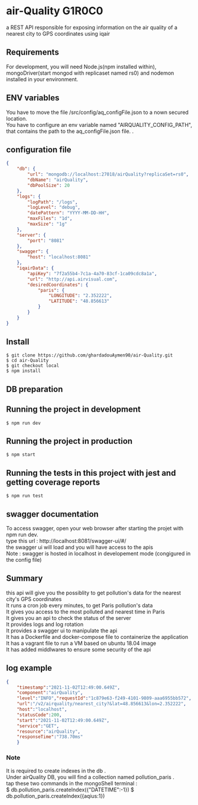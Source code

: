 # air-Quality G1R0C0
a REST API responsible for exposing information on the air quality of a nearest city to GPS coordinates using iqair <br/>

## Requirements

For development, you will need Node.js(npm installed within), mongoDriver(start mongod with replicaset named rs0) and nodemon installed in your environment. <br/>

## ENV variables
You have to move the file /src/config/aq_configFile.json to a nown secured location. <br/>
You have to configure an env variable named "AIRQUALITY_CONFIG_PATH", that contains the path to the aq_configFile.json file. .<br/>

## configuration file
```JSON
{
    "db": {
        "url": "mongodb://localhost:27018/airQuality?replicaSet=rs0",   // url of the db replicaSet
        "dbName": "airQuality",                                         // minimum poolSize for the mongo connection
        "dbPoolSize": 20
    },
    "logs": {
        "logPath": "/logs",                                             // path to logs
        "logLevel": "debug",                                            // logs type, it can be debug, info or info.
        "datePattern": "YYYY-MM-DD-HH",                                 // rotation of logs per hour, "YYYY-MM-DD" to configure rotation per day.
        "maxFiles": "1d",                                               // keep logs for only one day
        "maxSize": "1g"                                                 // max size of log file       
    },
    "server": {
        "port": "8081"                                                  // server port if not configured in env
    },
    "swagger": {
        "host": "localhost:8081"                                        // host of swagger
    },
    "iqairData": {                                                      //iqair data
        "apiKey": "7f2a55b4-7c1a-4a70-83cf-1ca09cdc8a1a",                
        "url": "http://api.airvisual.com",
        "desiredCoordinates": {
            "paris": {
                "LONGITUDE": "2.352222",
                "LATITUDE": "48.856613"
            }
        }
    }
}
```

## Install

    $ git clone https://github.com/ghardadouAymen90/air-Quality.git 
    $ cd air-Quality
    $ git checkout local
    $ npm install

## DB preparation 


## Running the project in development

    $ npm run dev

## Running the project in production

    $ npm start

## Running the tests in this project with jest and getting coverage reports

    $ npm run test

## swagger documentation

To access swagger, open your web browser after starting the projet with npm run dev.<br/>
type this url : http://localhost:8081/swagger-ui/#/<br/>
the swagger ui will load and you will have access to the apis<br/>
Note : swagger is hosted in localhost in developement mode (congigured in the config file)<br/>

## Summary
this api will give you the possiblity to get pollution's data for the nearest city's GPS coordinates<br/>
It runs a cron job every minutes, to get Paris pollution's data<br/>
It gives you access to the most polluted and nearest time in Paris<br/>
It gives you an api to check the status of the server<br/>
It provides logs and log rotation<br/>
It provides a swagger ui to manipulate the api<br/>
It has a Dockerfile and docker-compose file to containerize the application<br/>
It has a vagrant file to run a VM based on ubuntu 18.04 image<br/>
It has added middlwares to ensure some security of the api<br/>

## log example
```JSON
{
    "timestamp":"2021-11-02T12:49:00.649Z",
    "component":"airQuality",
    "level":"INFO","requestId":"1c879e63-f249-4101-9809-aaa6955bb572",
    "url":"/v2/airquality/nearest_city?&lat=48.856613&lon=2.352222",
    "host":"localhost",
    "statusCode":200,
    "start":"2021-11-02T12:49:00.649Z",
    "service":"GET",
    "resource":"airQuality",
    "responseTime":"738.70ms"
    }
```


### Note
It is required to create indexes in the db .<br/>
Under airQuality DB, you will find a collection named pollution_paris .<br/>
tap these two commands in the mongoShell terminal : <br/>
$ db.pollution_paris.createIndex({"DATETIME":-1})
$ db.pollution_paris.createIndex({aqius:1})